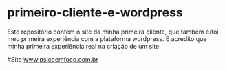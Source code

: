 # primeiro-cliente-e-wordpress
Este repositório contem o site da minha primeira cliente, que também é/foi meu primeira experiência com a plataforma wordpress. E acredito que minha primeira experiência real na criação de um site.

#Site
www.psicoemfoco.com.br
